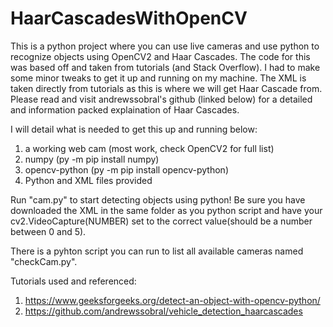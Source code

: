 # HaarCascadesWithOpenCV
This is a python project where you can use live cameras and use python to recognize objects using OpenCV2 and Haar Cascades. The code for this was based off and taken from tutorials (and Stack Overflow). I had to make some minor tweaks to get it up and running on my machine. The XML is taken directly from tutorials as this is where we will get Haar Cascade from. Please read and visit andrewssobral's github (linked below) for a detailed and information packed explaination of Haar Cascades.

I will detail what is needed to get this up and running below:
1. a working web cam (most work, check OpenCV2 for full list)
2. numpy (py -m pip install numpy)
3. opencv-python (py -m pip install opencv-python)
4. Python and XML files provided

Run "cam.py" to start detecting objects using python! Be sure you have downloaded the XML in the same folder as you python script and have your cv2.VideoCapture(NUMBER) set to the correct value(should be a number between 0 and 5).

There is a pyhton script you can run to list all available cameras named "checkCam.py".

Tutorials used and referenced:
1. https://www.geeksforgeeks.org/detect-an-object-with-opencv-python/
2. https://github.com/andrewssobral/vehicle_detection_haarcascades

